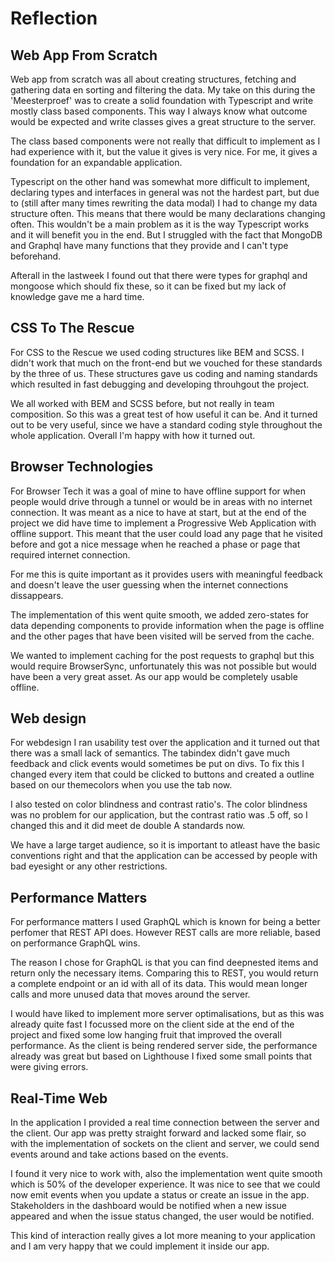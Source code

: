 # Reflection

## Web App From Scratch

Web app from scratch was all about creating structures, fetching and gathering data en sorting and filtering the data. My take on this during the 'Meesterproef' was to create a solid foundation with Typescript and write mostly class based components. This way I always know what outcome would be expected and write classes gives a great structure to the server.

The class based components were not really that difficult to implement as I had experience with it, but the value it gives is very nice. For me, it gives a foundation for an expandable application.

Typescript on the other hand was somewhat more difficult to implement, declaring types and interfaces in general was not the hardest part, but due to (still after many times rewriting the data modal) I had to change my data structure often. This means that there would be many declarations changing often. This wouldn't be a main problem as it is the way Typescript works and it will benefit you in the end. But I struggled with the fact that MongoDB and Graphql have many functions that they provide and I can't type beforehand.

Afterall in the lastweek I found out that there were types for graphql and mongoose which should fix these, so it can be fixed but my lack of knowledge gave me a hard time.

## CSS To The Rescue

For CSS to the Rescue we used coding structures like BEM and SCSS. I didn't work that much on the front-end but we vouched for these standards by the three of us. These structures gave us coding and naming standards which resulted in fast debugging and developing throuhgout the project.

We all worked with BEM and SCSS before, but not really in team composition. So this was a great test of how useful it can be. And it turned out to be very useful, since we have a standard coding style throughout the whole application. Overall I'm happy with how it turned out.

## Browser Technologies

For Browser Tech it was a goal of mine to have offline support for when people would drive through a tunnel or would be in areas with no internet connection. It was meant as a nice to have at start, but at the end of the project we did have time to implement a Progressive Web Application with offline support. This meant that the user could load any page that he visited before and got a nice message when he reached a phase or page that required internet connection.

For me this is quite important as it provides users with meaningful feedback and doesn't leave the user guessing when the internet connections dissappears.

The implementation of this went quite smooth, we added zero-states for data depending components to provide information when the page is offline and the other pages that have been visited will be served from the cache.

We wanted to implement caching for the post requests to graphql but this would require BrowserSync, unfortunately this was not possible but would have been a very great asset. As our app would be completely usable offline.

## Web design

For webdesign I ran usability test over the application and it turned out that there was a small lack of semantics. The tabindex didn't gave much feedback and click events would sometimes be put on divs. To fix this I changed every item that could be clicked to buttons and created a outline based on our themecolors when you use the tab now.

I also tested on color blindness and contrast ratio's. The color blindness was no problem for our application, but the contrast ratio was .5 off, so I changed this and it did meet de double A standards now.

We have a large target audience, so it is important to atleast have the basic conventions right and that the application can be accessed by people with bad eyesight or any other restrictions.

## Performance Matters

For performance matters I used GraphQL which is known for being a better perfomer that REST API does. However REST calls are more reliable, based on performance GraphQL wins.

The reason I chose for GraphQL is that you can find deepnested items and return only the necessary items. Comparing this to REST, you would return a complete endpoint or an id with all of its data. This would mean longer calls and more unused data that moves around the server.

I would have liked to implement more server optimalisations, but as this was already quite fast I focussed more on the client side at the end of the project and fixed some low hanging fruit that improved the overall performance. As the client is being rendered server side, the performance already was great but based on Lighthouse I fixed some small points that were giving errors.

## Real-Time Web

In the application I provided a real time connection between the server and the client. Our app was pretty straight forward and lacked some flair, so with the implementation of sockets on the client and server, we could send events around and take actions based on the events.

I found it very nice to work with, also the implementation went quite smooth which is 50% of the developer experience. It was nice to see that we could now emit events when you update a status or create an issue in the app. Stakeholders in the dashboard would be notified when a new issue appeared and when the issue status changed, the user would be notified.

This kind of interaction really gives a lot more meaning to your application and I am very happy that we could implement it inside our app.
